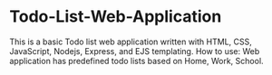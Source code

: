 # Todo-List-Web-Application
This is a basic Todo list web application written with HTML, CSS, JavaScript, Nodejs, Express, and EJS templating.
How to use: 
Web application has predefined todo lists based on Home, Work, School. 


